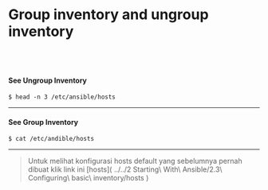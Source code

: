 # Group inventory and ungroup inventory
<br><br>
#### See Ungroup Inventory
```
$ head -n 3 /etc/ansible/hosts
```
---
#### See Group Inventory
```
$ cat /etc/andible/hosts
```
---
> Untuk melihat konfigurasi hosts default yang sebelumnya pernah dibuat klik link ini [hosts]( ../../2 Starting\ With\ Ansible/2.3\ Configuring\ basic\ inventory/hosts
)